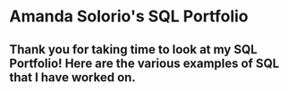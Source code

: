 # Amanda Solorio's SQL Portfolio

## Thank you for taking time to look at my SQL Portfolio! Here are the various examples of SQL that I have worked on. 
